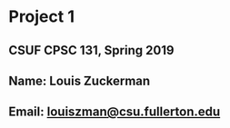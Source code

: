 # Project 1
## CSUF CPSC 131, Spring 2019
## Name: Louis Zuckerman
## Email: louiszman@csu.fullerton.edu
